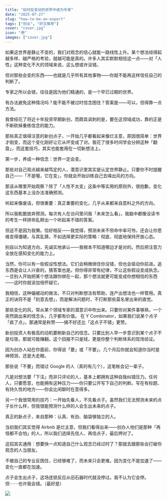 ```yaml
---
title: "如何在变动的世界中成为专家"
date: "2025-07-27"
slug: "how-to-be-an-expert"
tags: ["创业", "好文推荐"]
cover: "cover.jpg"
icon: "😎"
images: ["cover.jpg"]
---
```

如果这世界是静止不变的，我们对观念的信心就能一路线性上升。某个想法经得起越多样、越严格的考验，就越可能是真的。许多人其实默默相信这一点——对「人性」这种变化不大的领域来说，这么想或许没错。



但对那些会变的东西——也就是几乎所有其他事物——你就不能再这样信任自己的判断了。



专家之所以会错，往往是因为他们精通的，是一个早已过期的世界。



有办法避免这种情况吗？能不能不被过时信念困住？答案是——可以，但得靠一点方法。



我曾经花了将近十年投资早期新创，而颇具讽刺的是，要在这领域成功，靠的正是不断砍掉重练信念的能力。



那些真正值得注意的新创点子，一开始几乎都看起来像烂主意，原因很简单：世界才刚变，而这个变化刚好让它从坏变成了对。我花了很多时间学会分辨这种「翻盘」，而这套技巧，其实也能套用在一切新想法上。



第一步，养成一种信念：世界一定会变。



那些对自己观点越来越笃定的人，潜意识里其实是认定世界静止。只要你不时提醒自己——「不是喔，它在变」，你就会开始训练自己去嗅出风的方向。



那该从哪里开始观察？除了「人性不太变」这条中等实用的原则外，很抱歉，变化这东西基本上没办法准确预测。



听起来像废话，但很重要：真正重要的变化，几乎从来都来自意料之外的方向。



所以我乾脆放弃预测。每次有人在访问里问我「未来怎么看」，我脑中都像没读书的考生一样拼命乱掰出一个听起来不错的答案。



但这不是因为我懒。恰好相反——我觉得，预测未来不但命中率可怜，还会让你思维变得僵硬。与其乱猜，不如选择更实际的策略：彻底、彻底地保持开放心态。



别自以为知道方向，先诚实地承认——我根本不知道哪边才是对的。然后把注意力全放在感知变化的能力上。



当然，你可以有一些假设性想法。它们会稍微绑住你没错，但也会驱动你前进。追东西是会让人兴奋的，猜答案也是。但你得非常有纪律，不让这些假设变成执念。
一旦别人开始把某个想法跟你绑在一起，那个想法就更可能变成你想相信的东西——这时你就该加倍怀疑它。



我相信，这种偏被动的做法，不只对判断想法有帮助，连产出想法也一样管用。真正的诀窍不是「刻意去想」，而是解决问题时，不打断那些莫名冒出来的直觉。



那些变化的风，常从某个领域专家的潜意识中吹出来。只要你对某件事够熟，一个突然跳出来的怪念头，几乎都有价值。
在 Y Combinator，如果我们说某个点子「疯了点」，那通常是称赞——搞不好还比「这点子不错」更赞。



新创投资人有极高的动机要刷新自己的信念。只要比别人早一步意识到某个点子不是垃圾，那就可能赚翻。这个回报不只是钱，更是你整个判断体系的现场验证。



因为创办人站在你面前，你得说「要」或「不要」，几个月后你就会知道你当时是神预测，还是大走眼。



那些说「不要」而错过 Google 的人（真的有几个），这笔帐会记一辈子。



凡是对想法要「下注」而非只评论的人，基本上都拥有这种自我纠错压力。任何人，只要愿意，也能拥有这种压力——你只要公开写下自己的判断。写在有标题、有持久性的地方——你会比闲聊时在意得多。



另一个我很常用的技巧：一开始先看人，不先看点子。虽然我们无法预测未来的点子长什么样，但我很能预测什么样的人会生出未来的点子。



真正的新点子，来自那种：认真、有劲、脑袋够独立的人。



当初我们其实觉得 Airbnb 是烂主意，但我们看得出来——创办人他们是那种「再怪都不会怕」的人，所以我们选择先信人、再信点子，最后押对了。



这招其实通用：想要快一点知道自己什么观念已经过时了？那就去跟那些会打破你观念的人当朋友。



不被自己的专业反困住，已经够难了，而未来只会更难。因为变化不是加速了——变化一直都在加速。



点子会生出点子，这场连锁反应从旧石器时代就没停过。我不认为它会停。
但⋯⋯也许我会错。（最好是）




![](https://prod-files-secure.s3.us-west-2.amazonaws.com/112d0858-5090-4d34-a606-b75eb8d65fd2/46476355-9cf3-4e99-9b7a-3531bc426380/1000202064.png?X-Amz-Algorithm=AWS4-HMAC-SHA256&X-Amz-Content-Sha256=UNSIGNED-PAYLOAD&X-Amz-Credential=ASIAZI2LB4663SK5T3XI%2F20251005%2Fus-west-2%2Fs3%2Faws4_request&X-Amz-Date=20251005T190929Z&X-Amz-Expires=3600&X-Amz-Security-Token=IQoJb3JpZ2luX2VjEOL%2F%2F%2F%2F%2F%2F%2F%2F%2F%2FwEaCXVzLXdlc3QtMiJHMEUCIQCGSI6YtUqVj3fWaMoh4HVvrHENHTjbyDY0QunPAKwhMgIgEiH5uTFnwlXmeORT0FLOnLjtUyczwapCPylkiJktBNIq%2FwMIexAAGgw2Mzc0MjMxODM4MDUiDLgBh3DYmh%2F48SkvhCrcA248yykQT%2Fq17G4wfCgCQ3MQArYK%2BOGUuFSeOjXVmyvVWaa0ZzKgeiQwiV24zP4b6lmWgW8ZUt5ozIjOXvhMmsbbcxr6GyYSFLdhx94aJmUOP%2FXeTmA68LruKzI0v2s%2BNQTSgoKQIbRNXjv5YhjOfb%2Bm6Vyn9sSJv4hS1lL%2Fgb8uENOPfgx8zadJrh%2FGxvhz%2Fv2WaqGNH4W7dBAYZ%2FQkq2hNqs%2BFZesAUDoMQUupODa0dsfe5WMJzSUCIKnV3f6NcKTOmHxPs9G6uJiYF4Zx%2B2yd7aCTRzLGxJpvxdbxkWs1jNPrR%2BmcBU4s1KCEk34hiVg9lMpUCWQdqJamkbH3RH1J4XlITaUScgFCKEiuFLItT%2BkoPgT5h0Y%2B8xFWJ1N%2FY28QZi3CmWGAt9sEK6r2wU8LyzXiC%2BNzvmLEYV8wTUNvTWWvtXAMIy2QmHYWYLgNcMV8b%2B%2BLNXAwF6uzi7ZPTvqUeZdR4bYb7sr5xej32sFMyDAxGA8%2Bn%2BsZaGQ9TYRE7HlI65GV4qYg2jgBn2e5fVqLtLAiGbmUX4008n7Iu7KSq3sLoNf8TlY4yuqQcvBc65zZ8IeNDcOdXwz0kx4r%2BRBnNn5mMNZsu%2B%2FCV%2Ffpfopu6CKyaB%2B7i0lc0z6ZMJXoiscGOqUBbGhTM2%2BVXybBl0V4xed28u5e6eAgT5FQUpUhzhpd5MtHHRNkJGk%2BbUkaEnmVrl4h%2BWUPA8%2Bp05HFFj2E2ZcwQKjO3pvK5IZkSek6n9V7vwYhzAm%2BMMAwZh28YCYUJTpE%2FnY7Nrv1zld0gbSwvtRo%2F9HxEyVemTAAIx%2Bd6EViHR8pKZKBzo5fgdAYjSR0RAY7YVrWHuc9FDnz%2FOnqvNHFc%2FgAdot2&X-Amz-Signature=4c7d35e677adaa5c64d46899ef985f774d7ae1e1aadf5b2f7b471f1eacc45b3d&X-Amz-SignedHeaders=host&x-amz-checksum-mode=ENABLED&x-id=GetObject)

